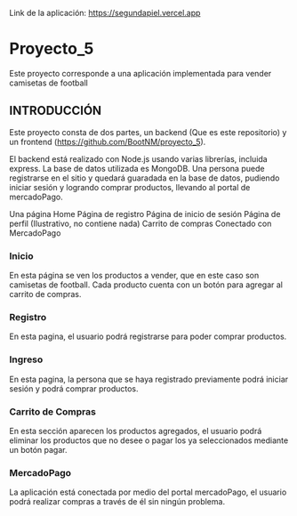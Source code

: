 Link de la aplicación: https://segundapiel.vercel.app
# Proyecto_5

Este proyecto corresponde a una aplicación implementada para vender camisetas de football

## INTRODUCCIÓN

Este proyecto consta de dos partes, un backend (Que es este repositorio) y un frontend (https://github.com/BootNM/proyecto_5).

El backend está realizado con Node.js usando varias librerías, incluida express.
La base de datos utilizada es MongoDB. Una persona puede registrarse en el sitio y quedará guaradada en la base de datos, pudiendo iniciar sesión y logrando comprar
productos, llevando al portal de mercadoPago.

Una página Home
Página de registro
Página de inicio de sesión
Página de perfil (Ilustrativo, no contiene nada)
Carrito de compras
Conectado con MercadoPago

### Inicio

En esta página se ven los productos a vender, que en este caso son camisetas de football. Cada producto cuenta con un botón para agregar al carrito de compras.

### Registro

En esta pagina, el usuario podrá registrarse para poder comprar productos.

### Ingreso

En esta pagina, la persona que se haya registrado previamente podrá iniciar sesión y podrá comprar productos.

### Carrito de Compras

En esta sección aparecen los productos agregados, el usuario podrá eliminar los productos que no desee o pagar los ya seleccionados mediante un botón pagar.

### MercadoPago

La aplicación está conectada por medio del portal mercadoPago, el usuario podrá realizar compras a través de él sin ningún problema.

